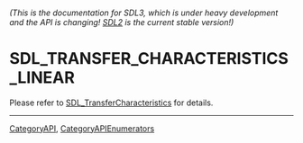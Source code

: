 ###### (This is the documentation for SDL3, which is under heavy development and the API is changing! [SDL2](https://wiki.libsdl.org/SDL2/) is the current stable version!)
# SDL_TRANSFER_CHARACTERISTICS_LINEAR

Please refer to [SDL_TransferCharacteristics](SDL_TransferCharacteristics) for details.

----
[CategoryAPI](CategoryAPI), [CategoryAPIEnumerators](CategoryAPIEnumerators)

